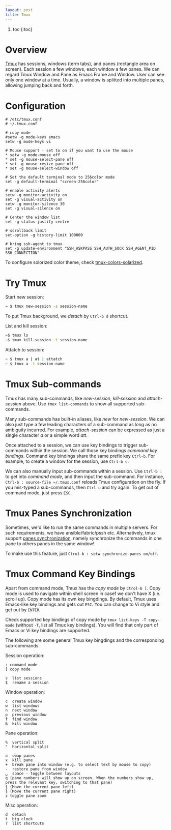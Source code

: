 ```yaml
---
layout: post
title: Tmux
---
```


1. toc
{:toc}

# Overview #

[Tmux](https://gist.github.com/andreyvit/2921703) has sessions, windows (term tabs), and panes (rectangle area on screen). Each session a few windows, each window a few panes. We can regard Tmux Window and Pane as Emacs Frame and Window. User can see only one window at a time. Usually, a window is splitted into multiple panes, allowing jumping back and forth.

# Configuration #

```
# /etc/tmux.conf
# ~/.tmux.conf

# copy mode
#setw -g mode-keys emacs
setw -g mode-keys vi

# Mouse support - set to on if you want to use the mouse
* setw -g mode-mouse off
* set -g mouse-select-pane off
* set -g mouse-resize-pane off
* set -g mouse-select-window off

# Set the default terminal mode to 256color mode
set -g default-terminal "screen-256color"

# enable activity alerts
setw -g monitor-activity on
set -g visual-activity on
setw -g monitor-silence 30
set -g visual-silence on

# Center the window list
set -g status-justify centre

# scrollback limit
set-option -g history-limit 100000

# bring ssh-agent to tmux
set -g update-environment "SSH_ASKPASS SSH_AUTH_SOCK SSH_AGENT_PID SSH_CONNECTION"
```

To configure solorized color theme, check [tmux-colors-solarized](https://github.com/seebi/tmux-colors-solarized).

# Try Tmux #

Start new session:

```bash
~ $ tmux new-session -s session-name
```

To put Tmux background, we *detach* by `Ctrl-b d` shortcut.

List and kill session:

```bash
~$ tmux ls
~$ tmux kill-session -t session-name
```

Attatch to session:

```bash
~ $ tmux a | at | attatch
~ $ tmux a -t session-name
```

# Tmux Sub-commands #

Tmux has many sub-commands, like *new-session*, *kill-session* and *attach-session* above. Use `tmux list-commands` to show all supported sub-commands.

Many sub-commands has built-in aliases, like *new* for *new-session*. We can also just type a few leading characters of a sub-command as long as no ambiguity incurred. For example, *attach-session* can be expressed as just a single character *a* or a simple word *att*.

Once attached to a session, we can use key bindings to trigger sub-commands within the session. We call those key bindings *command key bindings*. Command key bindings share the same prefix key `Ctrl-b`. For example, to create a window for the session, use `Ctrl-b c`.

We can also manually input sub-commands within a session. Use `Ctrl-b :` to get into *command mode*, and then input the sub-command. For instance, `Ctrl-b : source-file ~/.tmux.conf` reloads Tmux configuration on the fly. If you mis-typed a sub-commands, then `Ctrl-u` and try again. To get out of command mode, just press `ESC`.

# Tmux Panes Synchronization #

Sometimes, we'd like to run the same commands in multiple servers. For such requirements, we have ansible/fabric/pssh etc. Alternatively, tmux support [panes synchronization](https://learn.redhat.com/t5/Platform-Linux/Using-tmux-to-execute-commands-on-servers-in-parallel/td-p/2200), namely synchronize the commands in one pane to others panes in the same window!

To make use this feature, just `Ctrol-b : setw synchronize-panes on/off`.

# Tmux Command Key Bindings #

Apart from command mode, Tmux has the *copy mode* by `Ctrol-b [`. Copy mode is used to navigate within shell screen in casef we don't have X (i.e. scroll up). Copy mode has its own key bingdings. By default, Tmux uses Emacs-like key bindings and gets out `ESC`. You can change to Vi style and get out by `ENTER`.

Check supported key bindings of copy mode by `tmux list-keys -T copy-mode` (without `-T`, list all Tmux key bindings). You will find that only part of Emacs or Vi key bindings are supported.

The following are some general Tmux key bingdings and the corresponding sub-commands.

Session operation:

```
: command mode
[ copy mode

s  list sessions
$  rename a session
```

Window operation:

```
c  create window
w  list windows
n  next window
p  previous window
f  find window
&  kill window
```

Pane operation:

```
%  vertical split
"  horizontal split

o  swap panes
x  kill pane
+  break pane into window (e.g. to select text by mouse to copy)
-  restore pane from window
⍽  space - toggle between layouts
q (pane numbers will show up on screen. When the numbers show up, press the relevant key, switching to that pane)
{ (Move the current pane left)
} (Move the current pane right)
z toggle pane zoom
```

Misc operation:

```
d  detach
t  big clock
?  list shortcuts
```
